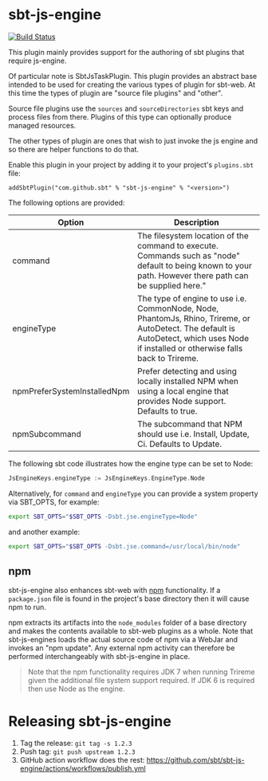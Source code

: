 sbt-js-engine
=============

[![Build Status](https://github.com/sbt/sbt-js-engine/actions/workflows/build-test.yml/badge.svg)](https://github.com/sbt/sbt-js-engine/actions/workflows/build-test.yml)

This plugin mainly provides support for the authoring of sbt plugins that require js-engine.

Of particular note is SbtJsTaskPlugin. This plugin provides an abstract base intended to be used for creating
the various types of plugin for sbt-web. At this time the types of plugin are "source file plugins" and "other".

Source file plugins use the `sources` and `sourceDirectories` sbt keys and process files from there. Plugins of this
type can optionally produce managed resources.

The other types of plugin are ones that wish to just invoke the js engine and so there are helper functions to do
that.

Enable this plugin in your project by adding it to your project's `plugins.sbt` file:

    addSbtPlugin("com.github.sbt" % "sbt-js-engine" % "<version>")

The following options are provided:

Option                      | Description
----------------------------|------------
command                     | The filesystem location of the command to execute. Commands such as "node" default to being known to your path. However there path can be supplied here."
engineType                  | The type of engine to use i.e. CommonNode, Node, PhantomJs, Rhino, Trireme, or AutoDetect. The default is AutoDetect, which uses Node if installed or otherwise falls back to Trireme.
npmPreferSystemInstalledNpm | Prefer detecting and using locally installed NPM when using a local engine that provides Node support. Defaults to true.
npmSubcommand               | The subcommand that NPM should use i.e. Install, Update, Ci. Defaults to Update.

The following sbt code illustrates how the engine type can be set to Node:

```scala
JsEngineKeys.engineType := JsEngineKeys.EngineType.Node
```

Alternatively, for `command` and `engineType` you can provide a system property via SBT_OPTS, for example:

```bash
export SBT_OPTS="$SBT_OPTS -Dsbt.jse.engineType=Node"
```

and another example:

```bash
export SBT_OPTS="$SBT_OPTS -Dsbt.jse.command=/usr/local/bin/node"
```

## npm

sbt-js-engine also enhances sbt-web with [npm](https://www.npmjs.org/) functionality. If a `package.json` file
is found in the project's base directory then it will cause npm to run.

npm extracts its artifacts into the `node_modules` folder of a base directory and makes the contents available to sbt-web plugins as a whole. Note that sbt-js-engines loads the actual source code of npm via a WebJar and invokes an "npm update". Any external npm activity can therefore be performed interchangeably with sbt-js-engine in place.

> Note that the npm functionality requires JDK 7 when running Trireme given the additional file system support required. If JDK 6 is required then use Node as the engine.

# Releasing sbt-js-engine

1. Tag the release: `git tag -s 1.2.3`
1. Push tag: `git push upstream 1.2.3`
1. GitHub action workflow does the rest: https://github.com/sbt/sbt-js-engine/actions/workflows/publish.yml
